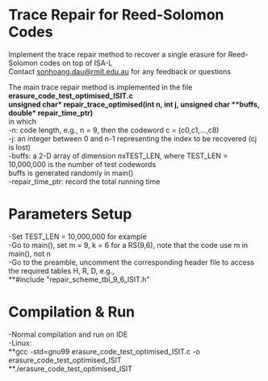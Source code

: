 # Trace Repair for Reed-Solomon Codes
Implement the trace repair method to recover a single erasure for Reed-Solomon codes on top of ISA-L  
Contact sonhoang.dau@rmit.edu.au for any feedback or questions  
  
The main trace repair method is implemented in the file **erasure_code_test_optimised_ISIT.c**  
       **unsigned char\* repair_trace_optimised(int n, int j, unsigned char \*\*buffs, double\* repair_time_ptr)**   
in which  
-n: code length, e.g., n = 9, then the codeword c = (c0,c1,...,c8)  
-j: an integer between 0 and n-1 representing the index to be recovered (cj is lost)  
-buffs: a 2-D array of dimension nxTEST_LEN, where TEST_LEN = 10,000,000 is the number of test codewords  
        buffs is generated randomly in main()  
-repair_time_ptr: record the total running time  
   
# Parameters Setup  
-Set TEST_LEN = 10,000,000 for example  
-Go to main(), set m = 9, k = 6 for a RS(9,6), note that the code use m in main(), not n  
-Go to the preamble, uncomment the corresponding header file to access the required tables H, R, D, e.g.,   
        **#include "repair_scheme_tbl_9_6_ISIT.h"  
  
# Compilation & Run  
-Normal compilation and run on IDE  
-Linux:  
        **gcc -std=gnu99 erasure_code_test_optimised_ISIT.c -o erasure_code_test_optimised_ISIT  
        **./erasure_code_test_optimised_ISIT  
